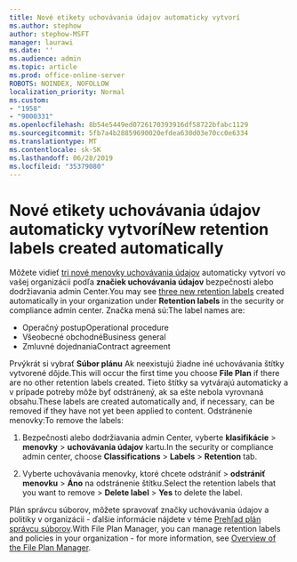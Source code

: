 ```yaml
---
title: Nové etikety uchovávania údajov automaticky vytvorí
ms.author: stephow
author: stephow-MSFT
manager: laurawi
ms.date: ''
ms.audience: admin
ms.topic: article
ms.prod: office-online-server
ROBOTS: NOINDEX, NOFOLLOW
localization_priority: Normal
ms.custom:
- "1958"
- "9000331"
ms.openlocfilehash: 8b54e5449ed0726170393916df58722bfabc1129
ms.sourcegitcommit: 5fb7a4b28859690020efdea630d03e70cc0e6334
ms.translationtype: MT
ms.contentlocale: sk-SK
ms.lasthandoff: 06/28/2019
ms.locfileid: "35379080"
---
```

# <a name="new-retention-labels-created-automatically"></a><span data-ttu-id="d75d3-102">Nové etikety uchovávania údajov automaticky vytvorí</span><span class="sxs-lookup"><span data-stu-id="d75d3-102">New retention labels created automatically</span></span>

<span data-ttu-id="d75d3-103">Môžete vidieť [tri nové menovky uchovávania údajov](https://docs.microsoft.com/office365/securitycompliance/file-plan-manager#default-retention-labels-and-label-policy) automaticky vytvorí vo vašej organizácii podľa **značiek uchovávania údajov** bezpečnosti alebo dodržiavania admin Center.</span><span class="sxs-lookup"><span data-stu-id="d75d3-103">You may see [three new retention labels](https://docs.microsoft.com/office365/securitycompliance/file-plan-manager#default-retention-labels-and-label-policy) created automatically in your organization under **Retention labels** in the security or compliance admin center.</span></span> <span data-ttu-id="d75d3-104">Značka mená sú:</span><span class="sxs-lookup"><span data-stu-id="d75d3-104">The label names are:</span></span>

- <span data-ttu-id="d75d3-105">Operačný postup</span><span class="sxs-lookup"><span data-stu-id="d75d3-105">Operational procedure</span></span>
- <span data-ttu-id="d75d3-106">Všeobecné obchodné</span><span class="sxs-lookup"><span data-stu-id="d75d3-106">Business general</span></span>
- <span data-ttu-id="d75d3-107">Zmluvné dojednania</span><span class="sxs-lookup"><span data-stu-id="d75d3-107">Contract agreement</span></span>

<span data-ttu-id="d75d3-108">Prvýkrát si vybrať **Súbor plánu** Ak neexistujú žiadne iné uchovávania štítky vytvorené dôjde.</span><span class="sxs-lookup"><span data-stu-id="d75d3-108">This will occur the first time you choose **File Plan** if there are no other retention labels created.</span></span> <span data-ttu-id="d75d3-109">Tieto štítky sa vytvárajú automaticky a v prípade potreby môže byť odstránený, ak sa ešte nebola vyrovnaná obsahu.</span><span class="sxs-lookup"><span data-stu-id="d75d3-109">These labels are created automatically and, if necessary, can be removed if they have not yet been applied to content.</span></span> <span data-ttu-id="d75d3-110">Odstránenie menovky:</span><span class="sxs-lookup"><span data-stu-id="d75d3-110">To remove the labels:</span></span>

1. <span data-ttu-id="d75d3-111">Bezpečnosti alebo dodržiavania admin Center, vyberte **klasifikácie** > **menovky** > **uchovávania údajov** kartu.</span><span class="sxs-lookup"><span data-stu-id="d75d3-111">In the security or compliance admin center, choose **Classifications** > **Labels** > **Retention** tab.</span></span>

1. <span data-ttu-id="d75d3-112">Vyberte uchovávania menovky, ktoré chcete odstrániť > **odstrániť menovku** > **Áno** na odstránenie štítku.</span><span class="sxs-lookup"><span data-stu-id="d75d3-112">Select the retention labels that you want to remove > **Delete label** > **Yes** to delete the label.</span></span>

<span data-ttu-id="d75d3-113">Plán správcu súborov, môžete spravovať značky uchovávania údajov a politiky v organizácii - ďalšie informácie nájdete v téme [Prehľad plán správcu súborov](https://docs.microsoft.com/office365/securitycompliance/file-plan-manager).</span><span class="sxs-lookup"><span data-stu-id="d75d3-113">With File Plan Manager, you can manage retention labels and policies in your organization - for more information, see [Overview of the File Plan Manager](https://docs.microsoft.com/office365/securitycompliance/file-plan-manager).</span></span>